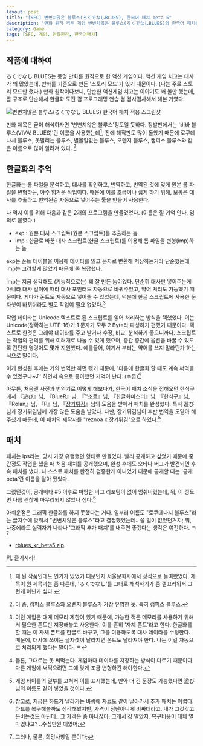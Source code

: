 ```yaml
---
layout: post
title: "[SFC] 변변치않은 블루스(ろくでなしBLUES), 한국어 패치 beta 5"
description: "만화 원작 격투 게임 변변치않은 블루스(ろくでなしBLUES)의 한국어 패치를 공개한다."
category: Game
tags: [SFC, 게임, 만화원작, 한국어패치]
---
```


## 작품에 대하여

ろくでなし BLUES는 동명 만화를 원작으로 한 액션 게임이다.
액션 게임 치고는 대사가 꽤 많았는데, 만화를 기준으로 만든 '스토리 모드'가 있기 때문이다.
(나는 주로 스토리 모드만 했다.)
만화 원작이다보니, 단순한 액션게임 치고는 이야기도 꽤 볼만 했는데,
롬 구조로 단순해서 한글화 도전 겸 프로그래밍 연습 겸 겸사겸사해서 해본 거였다.


![변변치않은 블루스(ろくでなし BLUES) 한국어 패치 적용 스크린샷](https://lh5.googleusercontent.com/-UrO3a3nH78k/VNUUO8m_HYI/AAAAAAAAO3Y/jMP8BFNCdyw/s0/rblues_kr.png "초반에 오프닝으로 나오는 화면 중 일부다. 롬 구조가 단순했기 때문에 작업 자체는 어렵지 않았다.")


만화 제목은 굳이 해석하자면 '변변치않은 블루스'정도일 듯하다.
정발판에서는 '비바 블루스(VIVA! BLUES)'란 이름을 사용했는데[^1], 전에 해적판도 많이 돌았기 때문에 로쿠데나시 블루스, 못말리는 블루스, 별볼일없는 블루스, 오렌지 블루스, 캠퍼스 블루스와 같은 이름으로 많이 알려져 있다.
[^2]

[^1]: 꽤 된 작품인데도 인기가 있었기 때문인지 서울문화사에서 정식으로 들여왔었다. 제목이 원 제목과는 좀 다른데, 'ろくでなし'를 그대로 해석하기가 좀 껄끄러워서 그런게 아닌가 싶다.

[^2]: 이 중, 캠퍼스 블루스와 오렌지 블루스가 가장 유명한 듯. 특히 캠퍼스 블루스.



## 한글화의 추억

한글화는 롬 파일을 분석하고, 대사를 확인하고, 번역하고, 번역된 것에 맞게 원본 롬 파일을 변형하는, 아주 힘겨운 작업이다.
때문에 이를 조금이나 쉽게 하기 위해, 보통은 대사를 추출하고 번역된걸 자동으로 넣어주는 툴을 만들어 사용한다.

나 역시 이를 위해 다음과 같은 2개의 프로그램을 만들었었다. (이름은 잘 기억 안나, 임의로 붙였다.)

- exp : 원본 대사 스크립트(원본 스크립트)를 추출하는 놈
- imp : 한글로 바꾼 대사 스크립트(한글 스크립트)를 이용해 롬 파일을 변형(imp)하는 놈

exp는 폰트 테이블을 이용해 데이타를 읽고 문자로 변환해 저장하는거라 단순했는데,
imp는 고려할게 많았기 때문에 좀 복잡했다.

imp는 지금 생각해도 (기능적으로는) 꽤 잘 만든 놈이었다.
단순히 대사만 넣어주는게 아니라 대사 길이에 때라 대사 포인터도 자동으로 바꿔주었고, 약어 처리도 가능했기 때문이다.
게다가 폰트도 자동으로 넣어줄 수 있었는데,
덕분에 한글 스크립트에 사용한 문자셋이 바뀌더라도 별도 작업이 필요 없었다.[^3]

[^3]: 이런 게임은 대게 메모리 제한이 있기 때문에, 가능한 적은 메모리를 사용하기 위해서 필요한 폰트만 저장해놓고 사용한다. 이를 흔히 '자체 폰트'라고 한다. 한글화를 할 때는 이 자체 폰트를 한글로 바꾸고, 그를 이용하도록 대사 데이타를 수정한다. 때문에, 대사에 쓰이는 글자셋이 달라지면 폰트도 달라져야 한다. 나는 이걸 자동으로 처리되게 했다는 말이다. ㅋ

작업 데이타는 Unicode 텍스트로 된 스크립트를 읽어 처리하는 방식을 택했었다.
이는 Unicode(정확히는 UTF-16)가 1 문자가 모두 2 Byte라 파싱하기 편했기 때문이다.
텍스트로 한것은 그래야 데이타를 주고 받거나 수정, 비교, 분석하기 좋으니까다.
스크립트는 작업의 편의를 위해 여러개로 나눌 수 있게 했으며, 중간 중간에 옵션을 바꿀 수 있도록 간단한 명령어도 몇개 지원했다.
예를들어, 여기서 부터는 약어를 쓰지 말라던가 하는 식으로 말이다.

이게 완성된 후에는 거의 번역만 하면 됐기 때문에,
'다음에 한글화 할 때도 계속 써먹을 수 있겠구나~♪' 하면서 속으로 좋아했던 기억이 난다. (수줍)[^4]

[^4]: 물론, 그대로는 못 써먹는다. 게임마다 데이타를 저장하는 방식이 다르기 때문이다. 다른 게임에 써먹으려면 그에 맞게 조금 변형하긴 해야한다.

아무튼, 처음엔 사전과 번역기로 어떻게 해보다가, 한국어 패치 소식을 접해오던 한식구에서
『遊び』님, 『BlueR』님, 『™조로』님, 『한글화마스터』님, 『한식구』님, 『Rolan』님, 『P』님,
『[장기튀김](http://blog.naver.com/ljw4702/)』님의 도움을 받아서 패치를 완성했다.
특히 遊び님과 장기튀김님께 가장 많은 도움을 받았다.
다만, 장기튀김님이 후반 번역을 도맡아 해주셨기 때문에,
이 패치의 제작자를 "reznoa x 장기튀김"으로 하였다.[^5]

[^5]: 게임 타이틀의 일부를 고쳐서 이를 표시했는데, 만약 더 긴 문장도 가능했다면 遊び님의 이름도 같이 넣었을 것이다.



## 패치

패치는 ips라는, 당시 가장 유행했던 형태로 만들었다.
빨리 공개하고 싶었기 때문에 중간정도 작업을 했을 때 처음 패치를 공개했으며,
완성 후에도 오타나 버그가 발견되면 후속 패치를 냈다.
나 스스로 패치를 완전히 검증한게 아니었기 때문에 공개할 때는 '공개 beta'란 이름을 달아 뒀었다.

그랬던것이, 공개베타 #5 이후로 마땅한 버그 리포팅이 없어 멈춰버렸는데,
뭐, 이 정도면 나름 괜찮게 마무리되지 않았나 싶다.[^6]

[^6]: 참고로, 지금은 하드가 날라가는 바람에 자료도 같이 날아가서 추가 패치는 어렵다. 하드를 복구해볼까도 생각해봤지만, 가격이 장난아니게 비싸더라고. 내가 그것갖고 돈버는것도 아닌데.. 그 가격은 좀 아니잖아; 그래서 걍 말았지. 복구비용이 대체 얼마였냐고? ..수십만원 대였어;

아쉬운점은 그래픽 한글화를 하지 못했다는 거다.
일부러 이름도 "로쿠데나시 블루스"라는 글자수에 맞춰서 "변변치않은 블루스"라고 결정했었는데..
쓸 일이 없었던거지;
뭐, 나중에라도 실력자가 나타나 '그래픽 추가 패치'를 내주면 좋겠다는 생각은 여전하다. ㅋ[^7]

[^7]: 그러나, 물론, 희망사항일 뿐이다;


- [rblues_kr_beta5.zip](https://docs.google.com/uc?id=0BwvGvF1Iv2uASGZWTjlldmJoSms&export=download "변변치않은 블루스 한국어 패치 beta #5")


뭐, 즐기시라!
